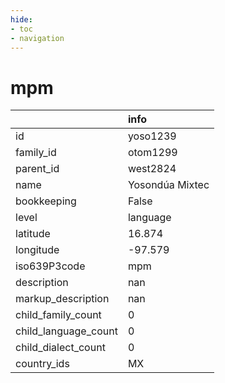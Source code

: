 ```yaml
---
hide:
- toc
- navigation
---
```

# mpm
|                      | info            |
|:---------------------|:----------------|
| id                   | yoso1239        |
| family_id            | otom1299        |
| parent_id            | west2824        |
| name                 | Yosondúa Mixtec |
| bookkeeping          | False           |
| level                | language        |
| latitude             | 16.874          |
| longitude            | -97.579         |
| iso639P3code         | mpm             |
| description          | nan             |
| markup_description   | nan             |
| child_family_count   | 0               |
| child_language_count | 0               |
| child_dialect_count  | 0               |
| country_ids          | MX              |